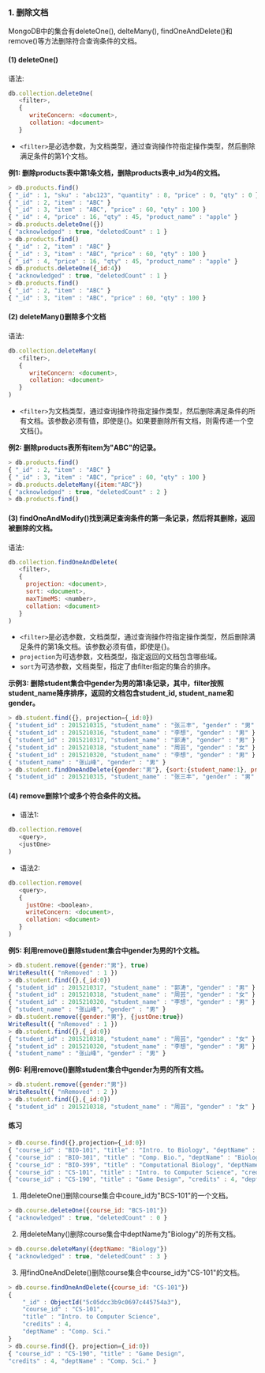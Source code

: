 
### 1. 删除文档

MongoDB中的集合有deleteOne(), delteMany(), findOneAndDelete()和remove()等方法删除符合查询条件的文档。

#### (1) deleteOne()

语法:

```javascript
db.collection.deleteOne(
   <filter>,
   {
      writeConcern: <document>,
      collation: <document>
   }
```

- `<filter>`是必选参数，为文档类型，通过查询操作符指定操作类型，然后删除满足条件的第1个文档。

<b> 例1: 删除products表中第1条文档，删除products表中_id为4的文档。 </b>

```javascript
> db.products.find()
{ "_id" : 1, "sku" : "abc123", "quantity" : 8, "price" : 0, "qty" : 0 }
{ "_id" : 2, "item" : "ABC" }
{ "_id" : 3, "item" : "ABC", "price" : 60, "qty" : 100 }
{ "_id" : 4, "price" : 16, "qty" : 45, "product_name" : "apple" }
> db.products.deleteOne({})
{ "acknowledged" : true, "deletedCount" : 1 }
> db.products.find()
{ "_id" : 2, "item" : "ABC" }
{ "_id" : 3, "item" : "ABC", "price" : 60, "qty" : 100 }
{ "_id" : 4, "price" : 16, "qty" : 45, "product_name" : "apple" }
> db.products.deleteOne({_id:4})
{ "acknowledged" : true, "deletedCount" : 1 }
> db.products.find()
{ "_id" : 2, "item" : "ABC" }
{ "_id" : 3, "item" : "ABC", "price" : 60, "qty" : 100 }

```

#### (2) deleteMany()删除多个文档

语法:

```javascript
db.collection.deleteMany(
   <filter>,
   {
      writeConcern: <document>,
      collation: <document>
   }
)
```

- `<filter>`为文档类型，通过查询操作符指定操作类型，然后删除满足条件的所有文档。该参数必须有值，即使是{}。如果要删除所有文档，则需传递一个空文档{}。

<b> 例2: 删除products表所有item为"ABC"的记录。</b>

```javascript
> db.products.find()
{ "_id" : 2, "item" : "ABC" }
{ "_id" : 3, "item" : "ABC", "price" : 60, "qty" : 100 }
> db.products.deleteMany({item:"ABC"})
{ "acknowledged" : true, "deletedCount" : 2 }
> db.products.find()
```

#### (3) findOneAndModify()找到满足查询条件的第一条记录，然后将其删除，返回被删除的文档。

语法:

```javascript
db.collection.findOneAndDelete(
   <filter>,
   {
     projection: <document>,
     sort: <document>,
     maxTimeMS: <number>,
     collation: <document>
   }
)
```

- `<filter>`是必选参数，文档类型，通过查询操作符指定操作类型，然后删除满足条件的第1条文档。该参数必须有值，即使是{}。
- `projection`为可选参数，文档类型，指定返回的文档包含哪些域。
- `sort`为可选参数，文档类型，指定了由filter指定的集合的排序。

<b> 示例3: 删除student集合中gender为男的第1条记录，其中，filter按照student_name降序排序，返回的文档包含student_id, student_name和gender。</b>

```javascript
> db.student.find({}, projection={_id:0})
{ "student_id" : 2015210315, "student_name" : "张三丰", "gender" : "男" }
{ "student_id" : 2015210316, "student_name" : "李想", "gender" : "男" }
{ "student_id" : 2015210317, "student_name" : "郭涛", "gender" : "男" }
{ "student_id" : 2015210318, "student_name" : "周芸", "gender" : "女" }
{ "student_id" : 2015210320, "student_name" : "李想", "gender" : "男" }
{ "student_name" : "张山峰", "gender" : "男" }
> db.student.findOneAndDelete({gender:"男"}, {sort:{student_name:1}, projection:{_id:0}})
{ "student_id" : 2015210315, "student_name" : "张三丰", "gender" : "男" }
```

#### (4) remove删除1个或多个符合条件的文档。

- 语法1:

```javascript
db.collection.remove(
   <query>,
   <justOne>
)
```


- 语法2:

```javascript
db.collection.remove(
   <query>,
   {
     justOne: <boolean>,
     writeConcern: <document>,
     collation: <document>
   }
)
```

<b> 例5: 利用remove()删除student集合中gender为男的1个文档。</b>

```javascript
> db.student.remove({gender:"男"}, true)
WriteResult({ "nRemoved" : 1 })
> db.student.find({},{_id:0})
{ "student_id" : 2015210317, "student_name" : "郭涛", "gender" : "男" }
{ "student_id" : 2015210318, "student_name" : "周芸", "gender" : "女" }
{ "student_id" : 2015210320, "student_name" : "李想", "gender" : "男" }
{ "student_name" : "张山峰", "gender" : "男" }
> db.student.remove({gender:"男"}, {justOne:true})
WriteResult({ "nRemoved" : 1 })
> db.student.find({},{_id:0})
{ "student_id" : 2015210318, "student_name" : "周芸", "gender" : "女" }
{ "student_id" : 2015210320, "student_name" : "李想", "gender" : "男" }
{ "student_name" : "张山峰", "gender" : "男" }
```

<b> 例6: 利用remove()删除student集合中gender为男的所有文档。</b>

```javascript
> db.student.remove({gender:"男"})
WriteResult({ "nRemoved" : 2 })
> db.student.find({},{_id:0})
{ "student_id" : 2015210318, "student_name" : "周芸", "gender" : "女" }
```

#### 练习

```javascript
> db.course.find({},projection={_id:0})
{ "course_id" : "BIO-101", "title" : "Intro. to Biology", "deptName" : "Biology" }
{ "course_id" : "BIO-301", "title" : "Comp. Bio.", "deptName" : "Biology" }
{ "course_id" : "BIO-399", "title" : "Computational Biology", "deptName" : "Biology" }
{ "course_id" : "CS-101", "title" : "Intro. to Computer Science", "credits" : 4, "deptName" : "Comp. Sci." }
{ "course_id" : "CS-190", "title" : "Game Design", "credits" : 4, "deptName" : "Comp. Sci." }
```

1. 用deleteOne()删除course集合中coure_id为"BCS-101"的一个文档。

```javascript
> db.course.deleteOne({course_id: "BCS-101"})
{ "acknowledged" : true, "deletedCount" : 0 }
```

2. 用deleteMany()删除course集合中deptName为"Biology"的所有文档。

```javascript
> db.course.deleteMany({deptName: "Biology"})
{ "acknowledged" : true, "deletedCount" : 3 }
```

3. 用findOneAndDelete()删除course集合中course_id为"CS-101"的文档。

```javascript
> db.course.findOneAndDelete({course_id: "CS-101"})
{
	"_id" : ObjectId("5c05dcc3b9c0697c445754a3"),
	"course_id" : "CS-101",
	"title" : "Intro. to Computer Science",
	"credits" : 4,
	"deptName" : "Comp. Sci."
}
> db.course.find({}, projection={_id:0})
{ "course_id" : "CS-190", "title" : "Game Design",
"credits" : 4, "deptName" : "Comp. Sci." }
```

